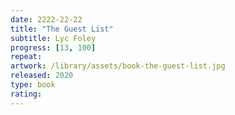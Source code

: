 ```yaml
---
date: 2222-22-22
title: "The Guest List"
subtitle: Lyc Foley
progress: [13, 100]
repeat:
artwork: /library/assets/book-the-guest-list.jpg
released: 2020
type: book
rating:
---
```

